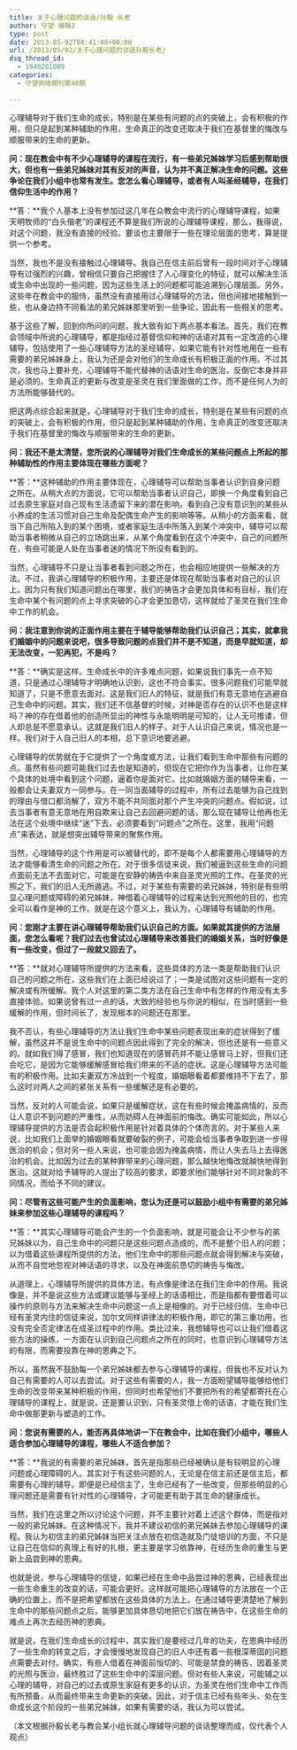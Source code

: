 ```yaml
---
title: 关于心理问题的谈话/孙毅 长老
author: 守望 编辑2
type: post
date: 2013-05-02T08:41:08+00:00
url: /2013/05/02/关于心理问题的谈话孙毅长老/
dsq_thread_id:
  - 1940201009
categories:
  - 守望网络期刊第48期

---
```

心理辅导对于我们生命的成长，特别是在某些有问题的点的突破上，会有积极的作用，但只是起到某种辅助的作用，生命真正的改变还取决于我们在基督里的悔改与顺服带来的生命的更新。<!--more-->

<strong class="mceWPmore" title="更多...">问：现在教会中有不少心理辅导的课程在流行，有一些弟兄姊妹学习后感到帮助很大，但也有一些弟兄姊妹对其有反对的声音，认为并不真正解决生命的问题。这些争论在我们小组中也常有发生。您怎么看心理辅导，或者有人叫圣经辅导，在我们信仰生活中的作用？</strong>

**答：**我个人基本上没有参加过这几年在众教会中流行的心理辅导课程，如果天明牧师的“白头偕老”的课程还不算是我们所说的心理辅导课程，那么，我得说，对这个问题，我没有直接的经验。要谈也主要限于一些在理论层面的思考，算是提供一个参考。

当然，我也不是没有接触过心理辅导。我自己在信主前后曾有一段时间对于心理辅导有过强烈的兴趣，曾相信只要自己把握住了人心理变化的特征，就可以解决生活或生命中出现的一些问题，因为这些生活上的问题都可能追溯到心理层面。另外，这些年在教会中的服侍，虽然没有直接用过心理辅导的方法，但也间接地接触到一些，也从身边持不同看法的弟兄姊妹那里听到一些争论，因此有一些相关的思考。

基于这些了解，回到你所问的问题，我大致有如下两点基本看法。首先，我们在教会领域中所说的心理辅导，都是指经过基督信仰和神的话语对其有一定改造的心理辅导，包括使用了一些心理辅导方法的圣经辅导，如果它能有针对性地用在一些有需要的弟兄姊妹身上，我认为还是会对他们的生命成长有积极正面的作用。不过其次，我也马上要补充，心理辅导不能代替神的话语对生命的医治，反倒它本身并非是必须的。生命真正的更新与改变是圣灵在我们里面做的工作，而不是任何人为的方法所能够替代的。

把这两点综合起来就是，心理辅导对于我们生命的成长，特别是在某些有问题的点的突破上，会有积极的作用，但只是起到某种辅助的作用，生命真正的改变还取决于我们在基督里的悔改与顺服带来的生命的更新。

**问：我还不是太清楚，您所说的心理辅导对我们生命成长的某些问题点上所起的那种辅助性的作用主要体现在哪些方面呢？**

**答：**这种辅助的作用主要体现在，心理辅导可以帮助当事者认识到自身问题之所在。从稍大点的方面说，它可以帮助当事者认识自己，即换一个角度看到自己过去原生家庭对自己现有生活遗留下来的潜在影响，看到自己没有意识到的某些从小养成的生活习惯对自己生命及配偶生命产生的影响等等。从稍小的方面来看，就当下自己所陷入到的某个困境，或者家庭生活中所落入到某个冲突中，辅导可以帮助当事者稍微从自己的立场跳出来，从某个角度看到在这个冲突中，自己的问题所在，有些可能是人处在当事者迷的情况下所没有看到的。

当然，心理辅导不只是让当事者看到问题之所在，也会相应地提供一些解决的方法。不过，我讲心理辅导的积极作用，主要还是体现在帮助当事者对自己的认识上。因为只有我们知道问题出在哪里，我们的祷告才会更加具体和有目标，我们在生命中某个有问题的点上寻求突破的心才会更加恳切，这样就给了圣灵在我们生命中工作的机会。

**问：我注意到你说的正面作用主要在于辅导能够帮助我们认识自己；其实，就拿我们婚姻中的问题来说吧，很多导致问题的点我们并不是不知道，而是早就知道，却无法改变，一犯再犯，不是吗？**

**答：**确实是这样。生命成长中的许多难点问题，如果说我们事先一点不知道，只是通过心理辅导才明确地认识到，这也不符合事实。很多问题我们可能早就知道了，只是不愿意去面对。这是我们旧人的特征，就是我们有意无意地在逃避自己生命中的问题。其实，我们还不信基督的时候，对神是否存在的认识不也是这样吗？神的存在借着他的创造所显出的神性与永能明明是可知的，让人无可推诿，但人却总是不愿意承认。这就是我们旧人的样子。对于人认识自己来说，情况也是一样。我们对于人自己旧人的本相，总下意识地要逃避。

心理辅导的优势就在于它提供了一个角度或方法，让我们看到生命中那些有问题的点。虽然有些问题可能我们过去也是知道的，但现在它把你作为当事者，让你在某个具体的处境中看到这个问题，逼着你是面对它。比如就婚姻方面的辅导来看，一般都会让夫妻双方一同参与。在一同当面辅导的过程中，所有过去能够为自己找到的理由与借口都消解了，双方不能不共同面对那个产生冲突的问题点。假如说，过去当事者有意无意地在用自欺来让自己去回避问题的话，那么现在辅导让他再也无法在这个处境中继续“迷”下去，必须要看到“问题点”之所在。这里，我用“问题点”来表达，就是想突出辅导带来的聚焦作用。

当然，心理辅导的这个作用是可以被替代的，即不是每个人都需要用心理辅导的方法才能够看清生命的问题之所在。对于很多信徒来说，我们被逼到这些生命的问题点面前无法不去面对它，可能是在安静的祷告中来自圣灵光照的工作。在圣灵的光照之下，我们的旧人无所遁逃。不过，对于某些有需要的弟兄姊妹，特别是有些明显心理问题或障碍的弟兄姊妹，神借着心理辅导的过程来达到光照他的目的，也完全可以看作是神的工作。就是在这个意义上，我认为，心理辅导有辅助的作用。

**问：您刚才主要在讲心理辅导帮助我们认识自己的方面。如果就其提供的方法层面，您怎么看呢？我们过去也曾试过心理辅导来改善我们的婚姻关系，当时好像是有一些改变，但过了一段就又回去了。**

**答：**就对心理辅导所提供的方法来看，这些具体的方法一类是帮助我们认识自己的问题之所在，这些我们在上面已经说过了；一类是试图对这些问题有一定的解决或有所缓解。我个人对这里的第二类方法在自己生命中有怎样的作用没有太多直接体验。如果说曾有过一点的话，大致的经验也与你说的相似，在当时感到一些缓解的作用，但时间长了，发现根本的问题还在那里。

我不否认，有些心理辅导的方法让我们生命中某些问题表现出来的症状得到了缓解，虽然这并不是说生命中的问题点因此得到了完全的解决，但也还是有一些意义的。就如我们得了感冒，我们也知道现在的感冒药并不能让感冒马上好，但我们还会吃它，是因为它能够缓解感冒给我们带来的不适的症状。这是心理辅导方法可能有的积极作用。比如夫妻双方冷战到一个程度，婚姻眼看着都要维持不下去了，那么这时对两人之间的紧张关系有一些缓解还是有必要的。

当然，反对的人可能会说，如果只是缓解症状，这在有些时候会掩盖病情的，反而让人意识不到问题的严重性，从而妨碍人在神面前的悔改。确实可能如此，所以心理辅导提供的方法是否会起积极作用是针对着具体的个体而言的。对于某些人来说，比如我们上面举的婚姻眼看就要破裂的例子，可能会给当事者争取到进一步得医治的机会；但对另一些人来说，也可能会因为掩盖病情，而让人失去马上去得医治的机会。比如因为过去的某种罪带来的心理问题，那么越快地悔改就越快地得到医治。这就对给予辅导的人提出了较高的要求，即要求他们能够针对不同对象的不同情况，而给予不同的建议。

**问：尽管有这些可能产生的负面影响，您认为还是可以鼓励小组中有需要的弟兄姊妹来参加这些心理辅导的课程吗？**

**答：**其实心理辅导可能会产生的一个负面影响，就是可能会让不少参与的弟兄姊妹以为，自己生命中的问题只是这些问题点造成的，而不是整个旧人的问题；以为借着这些课程所提供的方法，他们生命中的那些问题点就会得到解决与突破，从而不自觉地忽视对神话语的寻求，以及在神面前恳切的祷告与悔改。

从道理上，心理辅导所提供的具体方法，有点像是律法在我们生命中的作用。我说像是，并不是说这些方法或建议能够与圣经上的话语相比，而是指都有要借着可以操作的原则与方法来解决生命中问题这一点上是相像的。对于已经归信、生命中已经有圣灵内住的信徒来说，加尔文同样讲律法的积极作用，即它的第三重功用，也没有完全否定律法在成圣过程中的作用。类比过来，我想辅导也可以让我们借着这些方法的操练，一方面在认识到自己问题点之所在的同时，也意识到心理辅导方法的有限，而需要投靠在神的恩典之下。

所以，虽然我不鼓励每一个弟兄姊妹都去参与心理辅导的课程，但我也不反对认为自己有需要的人可以去尝试。对于这些有需要的人，我一方面盼望辅导能够给他们生命的改变带来某种积极的作用，但同时也希望他们不要把所有的希望都寄托在心理辅导的课程上，就是说，还是要认识到，只有圣灵借上帝的话语，才能在我们生命中做那更新与塑造的工作。

**问：您说有需要的人，能否再具体地讲一下在教会中，比如在我们小组中，哪些人适合参加心理辅导的课程，哪些人不适合参加？**

**答：**我说的有需要的弟兄姊妹，首先是指那些已经被确认是有较明显的心理问题或心理障碍的人。其实对于有这些问题的人，无论是在信主前还是信主后，都需要有心理的辅导。即便是已经信主了，生命已经有了一些改变，但那些明显的心理问题还是需要有针对性的心理辅导，才可能更有助于其生命的健康成长。

当然，我们在这里之所以讨论这个问题，并不主要针对着上述这个群体，而是指对一般的弟兄姊妹。在这种情况下，我并不建议初信的弟兄姊妹去参加心理辅导的课程。我认为初信主的弟兄姊妹当把关注点放在初信造就及门徒培训的方面，不只是让自己在信仰的真理上有好的扎根，更主要是学习依靠神，在经历生命的重生与更新上品尝到神的恩典。

也就是说，参与心理辅导的信徒，如果已经在生命中品尝过神的恩典，已经表现出一些生命重生的改变的话，可能会更好。这样就可能把心理辅导的方法放在一个正确的位置上，而不是把希望都放在这些具体的方法上。在通过辅导更清楚地了解到生命中的那些问题点之后，能够更加具体恳切地把它们放在祷告中，在这些生命的难点上再次去经历神的恩典。

就是说，在我们生命成长的过程中，其实我们是要经过几年的功夫，在恩典中经历了一些生命的转变之后，才会慢慢地发现自己的旧人中还有着一些根深蒂固的问题点需要去对付。确实，有些人借着在神面前恒切的、可能是禁食的祷告，因着圣灵的光照与医治，最终胜过了这些生命中的深层问题。但对有些人来说，可能辅之以心理的辅导，对自己的过去或原生家庭有更多的认识，为圣灵在他们生命中工作而有所预备，从而最终带来生命更新的突破。因此，对于信主已经有些年头、处在生命成长这个阶段的一些弟兄姊妹，如果有需要的话，我认为可以尝试。

（本文根据孙毅长老与教会某小组长就心理辅导问题的谈话整理而成，仅代表个人观点）
